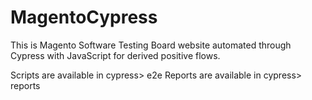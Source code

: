 # MagentoCypress
This is Magento Software Testing Board website automated through Cypress with JavaScript for derived positive flows.

Scripts are available in cypress> e2e
Reports are available in cypress> reports
